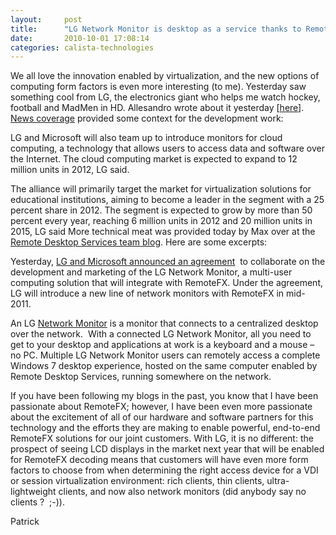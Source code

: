 ```yaml
---
layout:     post
title:      "LG Network Monitor is desktop as a service thanks to RemoteFX"
date:       2010-10-01 17:08:14
categories: calista-technologies
---
```

We all love the innovation enabled by virtualization, and the new options of computing form factors is even more interesting (to me). Yesterday saw something cool from LG, the electronics giant who helps me watch hockey, football and MadMen in HD. Allesandro wrote about it yesterday [[here](http://virtualization.info/en/news/2010/09/microsoft-and-lg-partner-on-vdi-desktop-as-a-service-cloud-computing.html)]. [News coverage](http://www.reuters.com/article/idUSTOE68T03K20100930?type=marketsNews) provided some context for the development work: 

LG and Microsoft will also team up to introduce monitors for cloud computing, a technology that allows users to access data and software over the Internet. The cloud computing market is expected to expand to 12 million units in 2012, LG said.

The alliance will primarily target the market for virtualization solutions for educational institutions, aiming to become a leader in the segment with a 25 percent share in 2012. The segment is expected to grow by more than 50 percent every year, reaching 6 million units in 2012 and 20 million units in 2015, LG said More technical meat was provided today by Max over at the [Remote Desktop Services team blog](http://blogs.msdn.com/b/rds/archive/2010/10/01/the-lg-network-monitor-a-fantastic-addition-to-the-growing-list-of-remotefx-enabled-devices.aspx "RDS team blog"). Here are some excerpts:

Yesterday, [LG and Microsoft announced an agreement](http://www.reuters.com/article/idUSTRE68T15U20100930?type=technologyNews)  to collaborate on the development and marketing of the LG Network Monitor, a multi-user computing solution that will integrate with RemoteFX. Under the agreement, LG will introduce a new line of network monitors with RemoteFX in mid-2011.

An LG [Network Monitor](http://networkmonitor.lge.com/us/) is a monitor that connects to a centralized desktop over the network.  With a connected LG Network Monitor, all you need to get to your desktop and applications at work is a keyboard and a mouse – no PC. Multiple LG Network Monitor users can remotely access a complete Windows 7 desktop experience, hosted on the same computer enabled by Remote Desktop Services, running somewhere on the network.

If you have been following my blogs in the past, you know that I have been passionate about RemoteFX; however, I have been even more passionate about the excitement of all of our hardware and software partners for this technology and the efforts they are making to enable powerful, end-to-end RemoteFX solutions for our joint customers. With LG, it is no different: the prospect of seeing LCD displays in the market next year that will be enabled for RemoteFX decoding means that customers will have even more form factors to choose from when determining the right access device for a VDI or session virtualization environment: rich clients, thin clients, ultra-lightweight clients, and now also network monitors (did anybody say no clients ?  ;-)). 

Patrick
